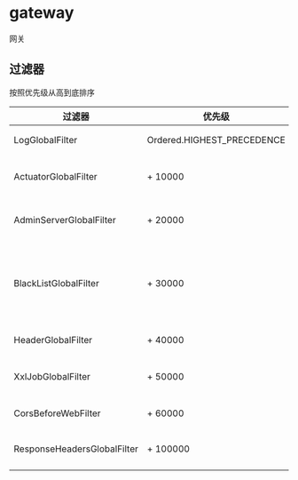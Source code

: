 # gateway

网关

## 过滤器

按照优先级从高到底排序

| 过滤器                         | 优先级                        | 作用                               |
|-----------------------------|----------------------------|----------------------------------|
| LogGlobalFilter             | Ordered.HIGHEST_PRECEDENCE | 将用户IP等信息放入MDC                    |
| ActuatorGlobalFilter        | + 10000                    | 禁止通过网关访问 服务的端点                   |
| AdminServerGlobalFilter     | + 20000                    | 禁止通过网关访问 监控（管理）服务                |
| BlackListGlobalFilter       | + 30000                    | 指定 IP、URL、用户、客户、域名（非授权域名解析）等禁止访问 |
| HeaderGlobalFilter          | + 40000                    | 将请求ID传递给服务                       |
| XxlJobGlobalFilter          | + 50000                    | 禁止通过网关访问 XXL-Job 服务              |
| CorsBeforeWebFilter         | + 60000                    | 在 CORS 之前执行                      |
| ResponseHeadersGlobalFilter | + 100000                   | 响应体 {@link HttpHeaders} 过滤器      |

